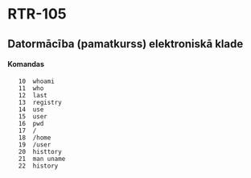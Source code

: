 # RTR-105
## Datormācība (pamatkurss) elektroniskā klade

#### Komandas
```
   10  whoami
   11  who
   12  last
   13  registry
   14  use
   15  user
   16  pwd
   17  /
   18  /home
   19  /user
   20  histtory
   21  man uname
   22  history
```
